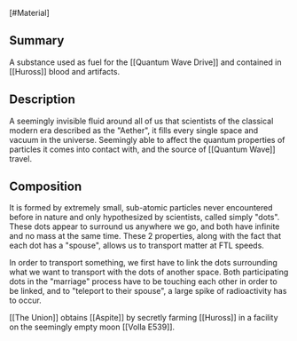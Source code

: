 [#Material]

## Summary

A substance used as fuel for the [[Quantum Wave Drive]] and contained in [[Huross]] blood and artifacts.

## Description

A seemingly invisible fluid around all of us that scientists of the classical modern era described as the "Aether", it fills every single space and vacuum in the universe. Seemingly able to affect the quantum properties of particles it comes into contact with, and the source of [[Quantum Wave]] travel.

## Composition

It is formed by extremely small, sub-atomic particles never encountered before in nature and only hypothesized by scientists, called simply "dots". These dots appear to surround us anywhere we go, and both have infinite and no mass at the same time. These 2 properties, along with the fact that each dot has a "spouse", allows us to transport matter at FTL speeds.

In order to transport something, we first have to link the dots surrounding what we want to transport with the dots of another space. Both participating dots in the "marriage" process have to be touching each other in order to be linked, and to "teleport to their spouse", a large spike of radioactivity has to occur.

[[The Union]] obtains [[Aspite]] by secretly farming [[Huross]] in a facility on the seemingly empty moon [[Volla E539]].
